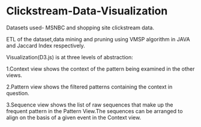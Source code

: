 # Clickstream-Data-Visualization
Datasets used- MSNBC and shopping site clickstream data.

ETL of the dataset,data mining and pruning using VMSP algorithm in JAVA and Jaccard Index respectively.

Visualization(D3.js) is at three levels of abstraction:

1.Context view shows the context of the pattern being examined in the other views.

2.Pattern view shows the filtered patterns containing the context in question.

3.Sequence view shows the list of raw sequences that make up the frequent pattern in the Pattern View.The sequences can be arranged to align on the basis of a given event in the Context view.

